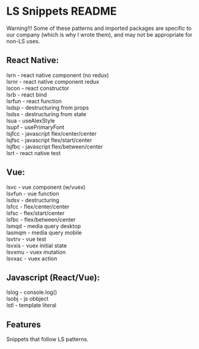 # LS Snippets README  

Warning!!! Some of these patterns and imported packages are specific to our company (which is why I wrote them), and may not be appropriate for non-LS uses.  

## React Native:  
lsrn - react native component (no redux)  
lsrnr - react native component redux  
lscon - react constructor  
lsrb - react bind  
lsrfun - react function    
lsdsp - destructuring from props  
lsdss - destructuring from state  
lsua - useAlexStyle  
lsupf - usePrimaryFont  
lsjfcc - javascript flex/center/center  
lsjfsc -  javascript flex/start/center  
lsjfbc - javascript flex/between/center  
lsrt - react native test      
  
## Vue:  
lsvc - vue component (w/vuex)    
lsvfun - vue function  
lsdsv - destructuring  
lsfcc - flex/center/center  
lsfsc -  flex/start/center  
lsfbc - flex/between/center  
lsmqd - media query desktop  
lasmqm - media query mobile  
lsvtrv - vue test  
lsvxis - vuex initial state  
lsvxmu - vuex mutation  
lsvxac - vuex action  
  
## Javascript (React/Vue):  
lslog - console.log()    
lsobj - js obbject  
lstl - template literal  
  
  
## Features  
Snippets that follow LS patterns.   

 


